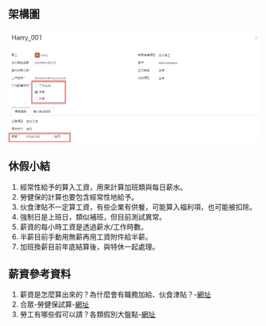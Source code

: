 ## 架構圖
![Alt text](https://github.com/ksharry/2024-ODOO17-Enterprise-Plan/blob/main/pic/F172601.png?raw=true)





## 休假小結
1. 經常性給予的算入工資，用來計算加班類與每日薪水。
2. 勞健保的計算也要包含經常性地給予。
3. 伙食津貼不一定算工資，有些企業有供餐，可能算入福利項，也可能被扣除。
4. 強制日是上班日，類似補班，但目前測試異常。
1. 薪資的每小時工資是透過薪水/工作時數。
4. 半薪目前手動用無薪再用工資附件給半薪。
5. 加班換薪目前年底結算後，與特休一起處理。

## 薪資參考資料
1. 薪資是怎麼算出來的？為什麼會有職務加給、伙食津貼？-[網址](https://vip.104.com.tw/preLogin/recruiterForum/post/81007)
2. 合眾-勞健保試算-[網址](https://hztax.com.tw/tool/NHI.php)
3. 勞工有哪些假可以請？各類假別大盤點-[網址](https://vip.104.com.tw/preLogin/recruiterForum/post/59163)
